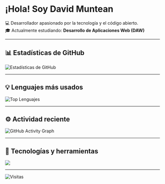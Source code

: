 # ¡Hola! Soy David Muntean

💻 Desarrollador apasionado por la tecnología y el código abierto.  
🎓 Actualmente estudiando: **Desarrollo de Aplicaciones Web (DAW)**  

---

## 📊 Estadísticas de GitHub

![Estadísticas de GitHub](https://github-readme-stats.vercel.app/api?username=davidmunt&show_icons=true&theme=tokyonight)

---

## 💡 Lenguajes más usados

![Top Lenguajes](https://github-readme-stats.vercel.app/api/top-langs/?username=davidmunt&layout=compact&theme=tokyonight)

---

## ⚙️ Actividad reciente

![GitHub Activity Graph](https://github-readme-activity-graph.vercel.app/graph?username=davidmunt&theme=tokyo-night)

---

## 🧰 Tecnologías y herramientas

<img src="https://skillicons.dev/icons?i=js,ts,react,nextjs,nodejs,express,html,css,tailwind,git,github,vscode,mongodb,python" />

---

![Visitas](https://komarev.com/ghpvc/?username=davidmunt&color=blue)
